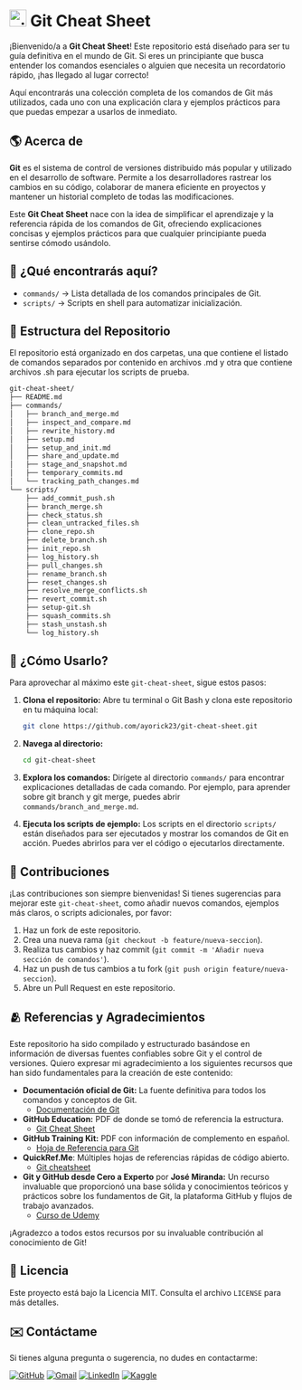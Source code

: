 # <img width="30" height="30" src="https://img.icons8.com/?size=100&id=20906&format=png&color=000000" alt="git"> Git Cheat Sheet

¡Bienvenido/a a **Git Cheat Sheet**! Este repositorio está diseñado para ser tu guía definitiva en el mundo de Git. Si eres un principiante que busca entender los comandos esenciales o alguien que necesita un recordatorio rápido, ¡has llegado al lugar correcto!

Aquí encontrarás una colección completa de los comandos de Git más utilizados, cada uno con una explicación clara y ejemplos prácticos para que puedas empezar a usarlos de inmediato.

## 🌎 Acerca de

**Git** es el sistema de control de versiones distribuido más popular y utilizado en el desarrollo de software. Permite a los desarrolladores rastrear los cambios en su código, colaborar de manera eficiente en proyectos y mantener un historial completo de todas las modificaciones.

Este **Git Cheat Sheet** nace con la idea de simplificar el aprendizaje y la referencia rápida de los comandos de Git, ofreciendo explicaciones concisas y ejemplos prácticos para que cualquier principiante pueda sentirse cómodo usándolo.

## 🚀 ¿Qué encontrarás aquí?

- `commands/` → Lista detallada de los comandos principales de Git.
- `scripts/` → Scripts en shell para automatizar inicialización.

## 📂 Estructura del Repositorio

El repositorio está organizado en dos carpetas, una que contiene el listado de comandos separados por contenido en archivos .md y otra que contiene archivos .sh para ejecutar los scripts de prueba.

```bash
git-cheat-sheet/
├── README.md
├── commands/
│   ├── branch_and_merge.md
│   ├── inspect_and_compare.md
│   ├── rewrite_history.md
│   ├── setup.md
│   ├── setup_and_init.md
│   ├── share_and_update.md
│   ├── stage_and_snapshot.md
│   ├── temporary_commits.md
│   └── tracking_path_changes.md
└── scripts/
    ├── add_commit_push.sh
    ├── branch_merge.sh
    ├── check_status.sh
    ├── clean_untracked_files.sh
    ├── clone_repo.sh
    ├── delete_branch.sh
    ├── init_repo.sh
    ├── log_history.sh
    ├── pull_changes.sh
    ├── rename_branch.sh
    ├── reset_changes.sh
    ├── resolve_merge_conflicts.sh
    ├── revert_commit.sh
    ├── setup-git.sh
    ├── squash_commits.sh
    ├── stash_unstash.sh
    └── log_history.sh
```

## 📝 ¿Cómo Usarlo?

Para aprovechar al máximo este `git-cheat-sheet`, sigue estos pasos:

1. **Clona el repositorio:** Abre tu terminal o Git Bash y clona este repositorio en tu máquina local:

   ```bash
   git clone https://github.com/ayorick23/git-cheat-sheet.git
   ```

2. **Navega al directorio:**

   ```bash
   cd git-cheat-sheet
   ```

3. **Explora los comandos:** Dirígete al directorio `commands/` para encontrar explicaciones detalladas de cada comando. Por ejemplo, para aprender sobre git branch y git merge, puedes abrir `commands/branch_and_merge.md`.

4. **Ejecuta los scripts de ejemplo:** Los scripts en el directorio `scripts/` están diseñados para ser ejecutados y mostrar los comandos de Git en acción. Puedes abrirlos para ver el código o ejecutarlos directamente.

## 🤝 Contribuciones

¡Las contribuciones son siempre bienvenidas! Si tienes sugerencias para mejorar este `git-cheat-sheet`, como añadir nuevos comandos, ejemplos más claros, o scripts adicionales, por favor:

1. Haz un fork de este repositorio.
2. Crea una nueva rama (`git checkout -b feature/nueva-seccion`).
3. Realiza tus cambios y haz commit (`git commit -m 'Añadir nueva sección de comandos'`).
4. Haz un push de tus cambios a tu fork (`git push origin feature/nueva-seccion`).
5. Abre un Pull Request en este repositorio.

## 🫂 Referencias y Agradecimientos

Este repositorio ha sido compilado y estructurado basándose en información de diversas fuentes confiables sobre Git y el control de versiones. Quiero expresar mi agradecimiento a los siguientes recursos que han sido fundamentales para la creación de este contenido:

- **Documentación oficial de Git:** La fuente definitiva para todos los comandos y conceptos de Git.
  - [Documentación de Git](https://git-scm.com/docs)
- **GitHub Education:** PDF de donde se tomó de referencia la estructura.
  - [Git Cheat Sheet](https://education.github.com/git-cheat-sheet-education.pdf)
- **GitHub Training Kit:** PDF con información de complemento en español.
  - [Hoja de Referencia para Git](https://training.github.com/downloads/es_ES/github-git-cheat-sheet.pdf)
- **QuickRef.Me**: Múltiples hojas de referencias rápidas de código abierto.
  - [Git cheatsheet](https://quickref.me/git)
- **Git y GitHub desde Cero a Experto** por **José Miranda:** Un recurso invaluable que proporcionó una base sólida y conocimientos teóricos y prácticos sobre los fundamentos de Git, la plataforma GitHub y flujos de trabajo avanzados.
  - [Curso de Udemy](https://www.udemy.com/course/git-y-github-desde-cero-a-experto/?kw=git+y+github&src=sac&couponCode=ST21MT30625G2)

¡Agradezco a todos estos recursos por su invaluable contribución al conocimiento de Git!

## 📃 Licencia

Este proyecto está bajo la Licencia MIT. Consulta el archivo `LICENSE` para más detalles.

## ✉️ Contáctame

Si tienes alguna pregunta o sugerencia, no dudes en contactarme:

[![GitHub](https://img.shields.io/badge/-GitHub-181717?style=flat&logo=github&logoColor=white)](https://github.com/ayorick23)
[![Gmail](https://img.shields.io/badge/-Email-D14836?style=flat&logo=gmail&logoColor=white)](mailto:mayorickhenry@gmail.com)
[![LinkedIn](https://img.shields.io/badge/-LinkedIn-blue?style=flat&logo=linkedin&logoColor=white)](https://linkedin.com/in/dereckmendez/)
[![Kaggle](https://img.shields.io/badge/-Kaggle-181717?style=flat&logo=kaggle&logoColor=white)](https://www.kaggle.com/dereckmendez)
